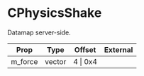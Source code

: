 # CPhysicsShake

Datamap server-side.

|Prop|Type|Offset|External|
|---|:-:|:-:|--:|
|m_force|vector|4 \| 0x4||
